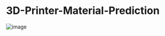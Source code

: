 # 3D-Printer-Material-Prediction
![image](https://github.com/Supreetha-02/3D-Printer-Material-Prediction/assets/80637922/9bb09100-ca55-4567-a04c-5e3ba34be30d)

